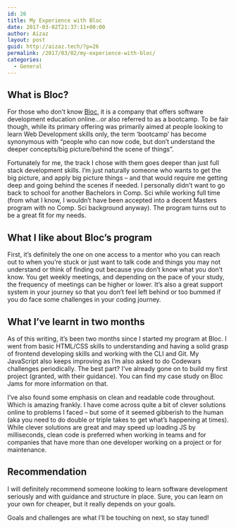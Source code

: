 ```yaml
---
id: 26
title: My Experience with Bloc
date: 2017-03-02T21:37:11+00:00
author: Aizaz
layout: post
guid: http://aizaz.tech/?p=26
permalink: /2017/03/02/my-experience-with-bloc/
categories:
  - General
---
```

## What is Bloc?

For those who don&#8217;t know [Bloc](https://www.bloc.io), it is a company that offers software development education online&#8230;or also referred to as a bootcamp. To be fair though, while its primary offering was primarily aimed at people looking to learn Web Development skills only, the term &#8216;bootcamp&#8217; has become synonymous with &#8220;people who can now code, but don&#8217;t understand the deeper concepts/big picture/behind the scene of things&#8221;.

Fortunately for me, the track I chose with them goes deeper than just full stack development skills. I&#8217;m just naturally someone who wants to get the big picture, and apply big picture things &#8211; and that would require me getting deep and going behind the scenes if needed. I personally didn&#8217;t want to go back to school for another Bachelors in Comp. Sci while working full time (from what I know, I wouldn&#8217;t have been accepted into a decent Masters program with no Comp. Sci background anyway). The program turns out to be a great fit for my needs.

## What I like about Bloc&#8217;s program

First, it&#8217;s definitely the one on one access to a mentor who you can reach out to when you&#8217;re stuck or just want to talk code and things you may not understand or think of finding out because you don&#8217;t know what you don&#8217;t know. You get weekly meetings, and depending on the pace of your study, the frequency of meetings can be higher or lower. It&#8217;s also a great support system in your journey so that you don&#8217;t feel left behind or too bummed if you do face some challenges in your coding journey.

## What I&#8217;ve learnt in two months

As of this writing, it&#8217;s been two months since I started my program at Bloc. I went from basic HTML/CSS skills to understanding and having a solid grasp of frontend developing skills and working with the CLI and Git. My JavaScript also keeps improving as I&#8217;m also asked to do Codewars challenges periodically. The best part? I&#8217;ve already gone on to build my first project (granted, with their guidance). You can find my case study on Bloc Jams for more information on that.

I&#8217;ve also found some emphasis on clean and readable code throughout. Which is amazing frankly. I have come across quite a bit of clever solutions online to problems I faced &#8211; but some of it seemed gibberish to the human (aka you need to do double or triple takes to get what&#8217;s happening at times). While clever solutions are great and may speed up loading JS by milliseconds, clean code is preferred when working in teams and for companies that have more than one developer working on a project or for maintenance.

## Recommendation

I will definitely recommend someone looking to learn software development seriously and with guidance and structure in place. Sure, you can learn on your own for cheaper, but it really depends on your goals.

Goals and challenges are what I&#8217;ll be touching on next, so stay tuned!